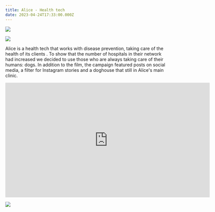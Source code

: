 ```yaml
---
title: Alice - Health tech
date: 2023-04-24T17:33:00.000Z
---
```

<div class="post-container">

  <div class="img-idea">

![](https://ucarecdn.com/af3080c1-aeed-456b-ba03-d25ad40e0ea7/)

![](https://ucarecdn.com/5e537b0b-1961-45ca-adf6-8796fbf48779/)

</div>

  <div class="text-idea">

Alice is a health tech that works with disease prevention, taking care of the health of its clients . To show that the number of hospitals in their network had increased we decided to use those who are always taking care of their humans: dogs. In addition to the film, the campaign featured posts on social media, a filter for Instagram stories and a doghouse that still in Alice's main clinic.

  </div>
</div>

<iframe src="https://player.vimeo.com/video/703418940?h=9a951345af&title=0&byline=0&portrait=0" width="640" height="360" frameborder="0" allow="autoplay; fullscreen; picture-in-picture" allowfullscreen></iframe>

![](https://ucarecdn.com/524f7147-9678-4d5d-a6ee-9cc256de780b/)

<div class="img-row">

</div>

<div class="img-row">

</div>